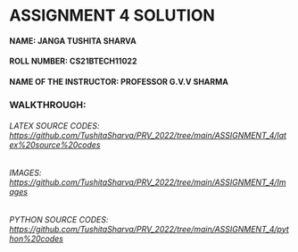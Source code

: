 # ASSIGNMENT 4 SOLUTION
#### NAME: JANGA TUSHITA SHARVA
#### ROLL NUMBER: CS21BTECH11022
#### NAME OF THE INSTRUCTOR: PROFESSOR G.V.V SHARMA

### WALKTHROUGH:

###### LATEX SOURCE CODES: https://github.com/TushitaSharva/PRV_2022/tree/main/ASSIGNMENT_4/latex%20source%20codes
###### IMAGES: https://github.com/TushitaSharva/PRV_2022/tree/main/ASSIGNMENT_4/Images
###### PYTHON SOURCE CODES: https://github.com/TushitaSharva/PRV_2022/tree/main/ASSIGNMENT_4/python%20codes
